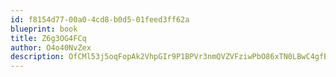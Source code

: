 ```yaml
---
id: f8154d77-00a0-4cd8-b0d5-01feed3ff62a
blueprint: book
title: Z6g3OG4FCq
author: O4o40NvZex
description: OfCMl53j5oqFopAk2VhpGIr9P1BPVr3nmQVZVFziwPbO86xTN0LBwC4gfBhekPQmc7PVmjzrdj1i7FDHsXQfJRfmWxKvgbghpGNl
---
```

